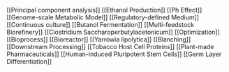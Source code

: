 [[Principal component analysis]]
[[Ethanol Production]]
[[Ph Effect]]
[[Genome-scale Metabolic Model]]
[[Regulatory-defined Medium]]
[[Continuous culture]]
[[Butanol Fermentation]]
[[Multi-feedstock Biorefinery]]
[[Clostridium Saccharoperbutylacetonicum]]
[[Optimization]]
[[Bioprocess]]
[[Bioreactor]]
[[Yarrowia lipolytica]]
[[Blanching]]
[[Downstream Processing]]
[[Tobacco Host Cell Proteins]]
[[Plant-made Pharmaceuticals]]
[[Human-induced Pluripotent Stem Cells]]
[[Germ Layer Differentiation]]
